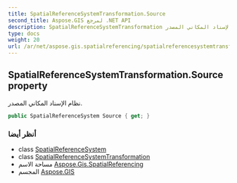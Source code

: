 ```yaml
---
title: SpatialReferenceSystemTransformation.Source
second_title: Aspose.GIS لمرجع .NET API
description: SpatialReferenceSystemTransformation ملكية. نظام الإسناد المكاني المصدر.
type: docs
weight: 20
url: /ar/net/aspose.gis.spatialreferencing/spatialreferencesystemtransformation/source/
---
```

## SpatialReferenceSystemTransformation.Source property

نظام الإسناد المكاني المصدر.

```csharp
public SpatialReferenceSystem Source { get; }
```

### أنظر أيضا

* class [SpatialReferenceSystem](../../spatialreferencesystem/)
* class [SpatialReferenceSystemTransformation](../)
* مساحة الاسم [Aspose.Gis.SpatialReferencing](../../spatialreferencesystemtransformation/)
* المجسم [Aspose.GIS](../../../)


